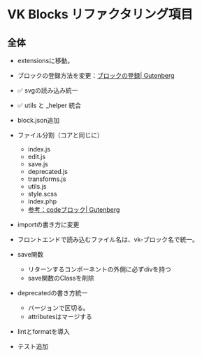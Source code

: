# VK Blocks リファクタリング項目

## 全体
- extensionsに移動。
- ブロックの登録方法を変更：[ブロックの登録| Gutenberg](https://github.com/WordPress/gutenberg/blob/master/packages/block-library/src/index.js)
- ✅ svgの読み込み統一
- ✅ utils と _helper 統合

- block.json追加
- ファイル分割（コアと同じに）
    - index.js
    - edit.js
    - save.js
    - deprecated.js
    - transforms.js
    - utils.js
    - style.scss
    - index.php
    - [参考：codeブロック| Gutenberg](https://github.com/WordPress/gutenberg/tree/master/packages/block-library/src/code) 
 - importの書き方に変更
 - フロントエンドで読み込むファイル名は、vk-ブロック名で統一。
 - save関数
    - リターンするコンポーネントの外側に必ずdivを持つ
    - save関数のClassを削除
- deprecatedの書き方統一
    - バージョンで区切る。
    - attributesはマージする
- lintとformatを導入
- テスト追加